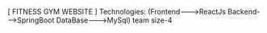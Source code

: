 [ FITNESS GYM WEBSITE ]
Technologies:
(Frontend--->ReactJs
Backend--->SpringBoot
DataBase--->MySql)
team size-4
